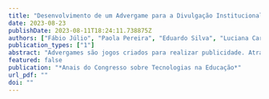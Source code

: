 ```yaml
---
title: "Desenvolvimento de um Advergame para a Divulgação Institucional"
date: 2023-08-23
publishDate: 2023-08-11T18:24:11.738875Z
authors: ["Fábio Júlio", "Paola Pereira", "Eduardo Silva", "Luciana Carla", "Vitória Lira", admin]
publication_types: ["1"]
abstract: "Advergames são jogos criados para realizar publicidade. Através deles, os usuários emergem num mundo criado para realizar a propaganda de algum produto ou marca. Neste projeto foi criado um {advergame} para promover o Instituto Federal de Pernambuco (Campus Paulista). O jogo foi desenvolvido com as ferramentas Piskel, Tiled Map Editor e GB Studio. Ele encontra-se disponível on-line podendo ser acessado através de um computador ou dispositivo móvel. Com ele a comunidade interna e externa pode visitar virtualmente todas as dependências da instituição, além de realizar missões que apresentem a dinâmica da vida estudantil na instituição."
featured: false
publication: "*Anais do Congresso sobre Tecnologias na Educação*"
url_pdf: ""
doi: ""
---
```


